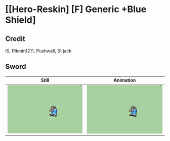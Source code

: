 # [\[Hero-Reskin\] \[F\] Generic +Blue Shield]

## Credit

IS, Pikmin1211, Pushwall, St jack

## Sword

| Still | Animation |
| :---: | :-------: |
| ![Sword still](./Sword_000.png) | ![Sword animation](./Sword.gif) |
